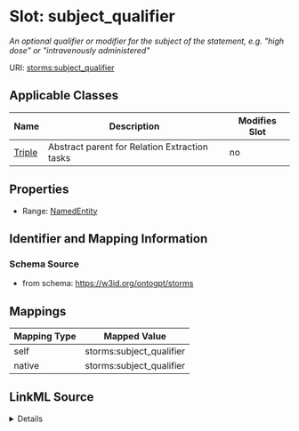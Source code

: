 

# Slot: subject_qualifier


_An optional qualifier or modifier for the subject of the statement, e.g. "high dose" or "intravenously administered"_



URI: [storms:subject_qualifier](http://w3id.org/ontogpt/storms/subject_qualifier)



<!-- no inheritance hierarchy -->





## Applicable Classes

| Name | Description | Modifies Slot |
| --- | --- | --- |
| [Triple](Triple.md) | Abstract parent for Relation Extraction tasks |  no  |







## Properties

* Range: [NamedEntity](NamedEntity.md)





## Identifier and Mapping Information







### Schema Source


* from schema: https://w3id.org/ontogpt/storms




## Mappings

| Mapping Type | Mapped Value |
| ---  | ---  |
| self | storms:subject_qualifier |
| native | storms:subject_qualifier |




## LinkML Source

<details>
```yaml
name: subject_qualifier
description: An optional qualifier or modifier for the subject of the statement, e.g.
  "high dose" or "intravenously administered"
from_schema: https://w3id.org/ontogpt/storms
rank: 1000
alias: subject_qualifier
owner: Triple
domain_of:
- Triple
range: NamedEntity

```
</details>